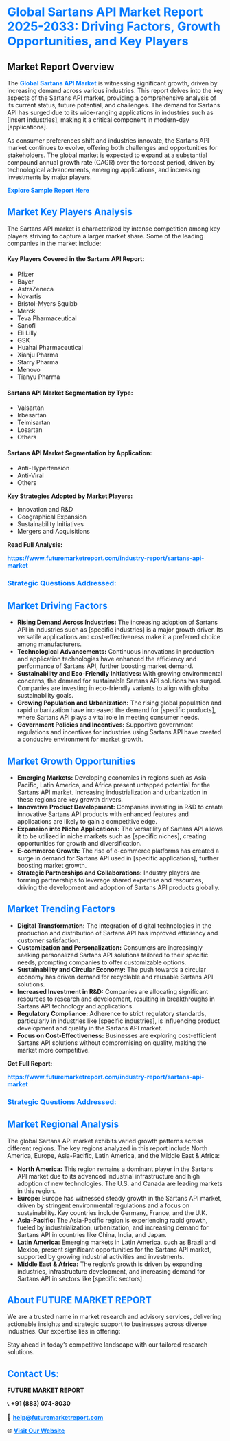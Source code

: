 <h1 style="color: #007BFF;">Global Sartans API Market Report 2025-2033: Driving Factors, Growth Opportunities, and Key Players</h1>

<section id="overview">
<h2>Market Report Overview</h2>
<p>The <a href="https://www.futuremarketreport.com/industry-report/sartans-api-market" style="color: #007BFF; text-decoration: none;"><strong>Global Sartans API Market</strong></a> is witnessing significant growth, driven by increasing demand across various industries. This report delves into the key aspects of the Sartans API market, providing a comprehensive analysis of its current status, future potential, and challenges. The demand for Sartans API has surged due to its wide-ranging applications in industries such as [insert industries], making it a critical component in modern-day [applications].</p>
<p>As consumer preferences shift and industries innovate, the Sartans API market continues to evolve, offering both challenges and opportunities for stakeholders. The global market is expected to expand at a substantial compound annual growth rate (CAGR) over the forecast period, driven by technological advancements, emerging applications, and increasing investments by major players.</p>
</section>

<section id="overview">
<p><a href="https://www.futuremarketreport.com/request-sample/reportId=77953" style="color: #007BFF; text-decoration: none;"><strong>Explore Sample Report Here</strong></a></p>
</section>

<section id="key-players">
<h2 style="color: #007BFF;">Market Key Players Analysis</h2>
<p>The Sartans API market is characterized by intense competition among key players striving to capture a larger market share. Some of the leading companies in the market include:</p>
<h4>Key Players Covered in the Sartans API Report:</h4>
<ul><li>Pfizer</li><li>Bayer</li><li>AstraZeneca</li><li>Novartis</li><li>Bristol-Myers Squibb</li><li>Merck</li><li>Teva Pharmaceutical</li><li>Sanofi</li><li>Eli Lilly</li><li>GSK</li><li>Huahai Pharmaceutical</li><li>Xianju Pharma</li><li>Starry Pharma</li><li>Menovo</li><li>Tianyu Pharma</li></ul>
<h4>Sartans API Market Segmentation by Type:</h4>
<ul><li>Valsartan</li><li>Irbesartan</li><li>Telmisartan</li><li>Losartan</li><li>Others</li></ul>

<h4>Sartans API Market Segmentation by Application:</h4>
<ul><li>Anti-Hypertension</li><li>Anti-Viral</li><li>Others</li></ul>
<p><strong>Key Strategies Adopted by Market Players:</strong></p>
<ul>
<li>Innovation and R&D</li>
<li>Geographical Expansion</li>
<li>Sustainability Initiatives</li>
<li>Mergers and Acquisitions</li>
</ul>
</section>

<section>
<p><strong>Read Full Analysis: </strong></p><a href="https://www.futuremarketreport.com/industry-report/sartans-api-market" style="color: #007BFF; text-decoration: none;"><strong>https://www.futuremarketreport.com/industry-report/sartans-api-market</strong></a>
<h3 style="color: #007BFF;">Strategic Questions Addressed:</h3>
</section>

<section id="driving-factors">
<h2 style="color: #007BFF;">Market Driving Factors</h2>
<ul>
<li><strong>Rising Demand Across Industries:</strong> The increasing adoption of Sartans API in industries such as [specific industries] is a major growth driver. Its versatile applications and cost-effectiveness make it a preferred choice among manufacturers.</li>
<li><strong>Technological Advancements:</strong> Continuous innovations in production and application technologies have enhanced the efficiency and performance of Sartans API, further boosting market demand.</li>
<li><strong>Sustainability and Eco-Friendly Initiatives:</strong> With growing environmental concerns, the demand for sustainable Sartans API solutions has surged. Companies are investing in eco-friendly variants to align with global sustainability goals.</li>
<li><strong>Growing Population and Urbanization:</strong> The rising global population and rapid urbanization have increased the demand for [specific products], where Sartans API plays a vital role in meeting consumer needs.</li>
<li><strong>Government Policies and Incentives:</strong> Supportive government regulations and incentives for industries using Sartans API have created a conducive environment for market growth.</li>
</ul>
</section>

<section id="growth-opportunities">
<h2 style="color: #007BFF;">Market Growth Opportunities</h2>
<ul>
<li><strong>Emerging Markets:</strong> Developing economies in regions such as Asia-Pacific, Latin America, and Africa present untapped potential for the Sartans API market. Increasing industrialization and urbanization in these regions are key growth drivers.</li>
<li><strong>Innovative Product Development:</strong> Companies investing in R&D to create innovative Sartans API products with enhanced features and applications are likely to gain a competitive edge.</li>
<li><strong>Expansion into Niche Applications:</strong> The versatility of Sartans API allows it to be utilized in niche markets such as [specific niches], creating opportunities for growth and diversification.</li>
<li><strong>E-commerce Growth:</strong> The rise of e-commerce platforms has created a surge in demand for Sartans API used in [specific applications], further boosting market growth.</li>
<li><strong>Strategic Partnerships and Collaborations:</strong> Industry players are forming partnerships to leverage shared expertise and resources, driving the development and adoption of Sartans API products globally.</li>
</ul>
</section>

<section id="trending-factors">
<h2 style="color: #007BFF;">Market Trending Factors</h2>
<ul>
<li><strong>Digital Transformation:</strong> The integration of digital technologies in the production and distribution of Sartans API has improved efficiency and customer satisfaction.</li>
<li><strong>Customization and Personalization:</strong> Consumers are increasingly seeking personalized Sartans API solutions tailored to their specific needs, prompting companies to offer customizable options.</li>
<li><strong>Sustainability and Circular Economy:</strong> The push towards a circular economy has driven demand for recyclable and reusable Sartans API solutions.</li>
<li><strong>Increased Investment in R&D:</strong> Companies are allocating significant resources to research and development, resulting in breakthroughs in Sartans API technology and applications.</li>
<li><strong>Regulatory Compliance:</strong> Adherence to strict regulatory standards, particularly in industries like [specific industries], is influencing product development and quality in the Sartans API market.</li>
<li><strong>Focus on Cost-Effectiveness:</strong> Businesses are exploring cost-efficient Sartans API solutions without compromising on quality, making the market more competitive.</li>
</ul>
</section>

<section>
<p><strong>Get Full Report: </strong></p><a href="https://www.futuremarketreport.com/industry-report/sartans-api-market" style="color: #007BFF; text-decoration: none;"><strong>https://www.futuremarketreport.com/industry-report/sartans-api-market</strong></a>
<h3 style="color: #007BFF;">Strategic Questions Addressed:</h3>
</section>


<section id="regional-analysis">
<h2 style="color: #007BFF;">Market Regional Analysis</h2>
<p>The global Sartans API market exhibits varied growth patterns across different regions. The key regions analyzed in this report include North America, Europe, Asia-Pacific, Latin America, and the Middle East & Africa:</p>
<ul>
<li><strong>North America:</strong> This region remains a dominant player in the Sartans API market due to its advanced industrial infrastructure and high adoption of new technologies. The U.S. and Canada are leading markets in this region.</li>
<li><strong>Europe:</strong> Europe has witnessed steady growth in the Sartans API market, driven by stringent environmental regulations and a focus on sustainability. Key countries include Germany, France, and the U.K.</li>
<li><strong>Asia-Pacific:</strong> The Asia-Pacific region is experiencing rapid growth, fueled by industrialization, urbanization, and increasing demand for Sartans API in countries like China, India, and Japan.</li>
<li><strong>Latin America:</strong> Emerging markets in Latin America, such as Brazil and Mexico, present significant opportunities for the Sartans API market, supported by growing industrial activities and investments.</li>
<li><strong>Middle East & Africa:</strong> The region’s growth is driven by expanding industries, infrastructure development, and increasing demand for Sartans API in sectors like [specific sectors].</li>
</ul>
</section>

<footer>
<h2 style="color: #007BFF;">About FUTURE MARKET REPORT</h2>
<p>We are a trusted name in market research and advisory services, delivering actionable insights and strategic support to businesses across diverse industries. Our expertise lies in offering:</p>

<p>Stay ahead in today’s competitive landscape with our tailored research solutions.</p>

<h2 style="color: #007BFF;">Contact Us:</h2>
<p><strong>FUTURE MARKET REPORT</strong></p>
<p>📞 <strong>+91 (883) 074-8030</strong></p>
<p>📧 <strong><a href="mailto:help@futuremarketreport.com" style="color: #007BFF;">help@futuremarketreport.com</a></strong></p>
<p>🌐 <strong><a href="https://www.futuremarketreport.com/" style="color: #007BFF;">Visit Our Website</a></strong></p>
</footer>